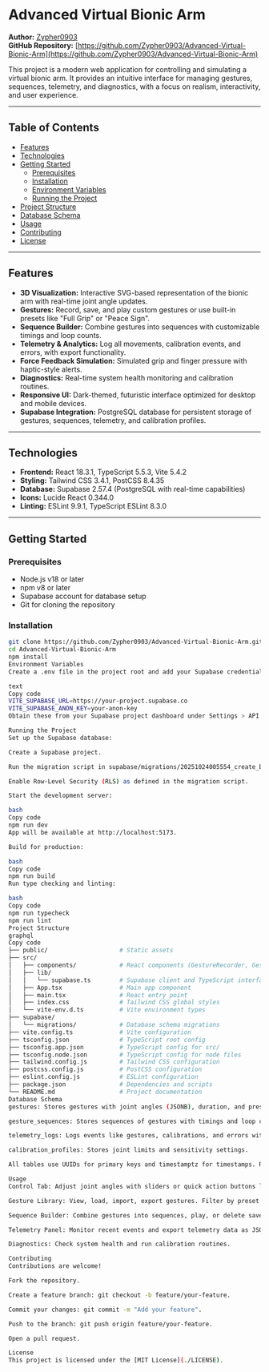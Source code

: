 # Advanced Virtual Bionic Arm

**Author:** [Zypher0903](https://github.com/Zypher0903)  
**GitHub Repository:** [https://github.com/Zypher0903/Advanced-Virtual-Bionic-Arm](https://github.com/Zypher0903/Advanced-Virtual-Bionic-Arm)

This project is a modern web application for controlling and simulating a virtual bionic arm. It provides an intuitive interface for managing gestures, sequences, telemetry, and diagnostics, with a focus on realism, interactivity, and user experience.

---

## Table of Contents

- [Features](#features)  
- [Technologies](#technologies)  
- [Getting Started](#getting-started)  
  - [Prerequisites](#prerequisites)  
  - [Installation](#installation)  
  - [Environment Variables](#environment-variables)  
  - [Running the Project](#running-the-project)  
- [Project Structure](#project-structure)  
- [Database Schema](#database-schema)  
- [Usage](#usage)  
- [Contributing](#contributing)  
- [License](#license)  

---

## Features

- **3D Visualization:** Interactive SVG-based representation of the bionic arm with real-time joint angle updates.  
- **Gestures:** Record, save, and play custom gestures or use built-in presets like "Full Grip" or "Peace Sign".  
- **Sequence Builder:** Combine gestures into sequences with customizable timings and loop counts.  
- **Telemetry & Analytics:** Log all movements, calibration events, and errors, with export functionality.  
- **Force Feedback Simulation:** Simulated grip and finger pressure with haptic-style alerts.  
- **Diagnostics:** Real-time system health monitoring and calibration routines.  
- **Responsive UI:** Dark-themed, futuristic interface optimized for desktop and mobile devices.  
- **Supabase Integration:** PostgreSQL database for persistent storage of gestures, sequences, telemetry, and calibration profiles.

---

## Technologies

- **Frontend:** React 18.3.1, TypeScript 5.5.3, Vite 5.4.2  
- **Styling:** Tailwind CSS 3.4.1, PostCSS 8.4.35  
- **Database:** Supabase 2.57.4 (PostgreSQL with real-time capabilities)  
- **Icons:** Lucide React 0.344.0  
- **Linting:** ESLint 9.9.1, TypeScript ESLint 8.3.0  

---

## Getting Started

### Prerequisites

- Node.js v18 or later  
- npm v8 or later  
- Supabase account for database setup  
- Git for cloning the repository  

### Installation

```bash
git clone https://github.com/Zypher0903/Advanced-Virtual-Bionic-Arm.git
cd Advanced-Virtual-Bionic-Arm
npm install
Environment Variables
Create a .env file in the project root and add your Supabase credentials:

text
Copy code
VITE_SUPABASE_URL=https://your-project.supabase.co
VITE_SUPABASE_ANON_KEY=your-anon-key
Obtain these from your Supabase project dashboard under Settings > API.

Running the Project
Set up the Supabase database:

Create a Supabase project.

Run the migration script in supabase/migrations/20251024005554_create_bionic_arm_tables.sql.

Enable Row-Level Security (RLS) as defined in the migration script.

Start the development server:

bash
Copy code
npm run dev
App will be available at http://localhost:5173.

Build for production:

bash
Copy code
npm run build
Run type checking and linting:

bash
Copy code
npm run typecheck
npm run lint
Project Structure
graphql
Copy code
├── public/                    # Static assets
├── src/
│   ├── components/            # React components (GestureRecorder, GestureLibrary, etc.)
│   ├── lib/
│   │   └── supabase.ts        # Supabase client and TypeScript interfaces
│   ├── App.tsx                # Main app component
│   ├── main.tsx               # React entry point
│   ├── index.css              # Tailwind CSS global styles
│   └── vite-env.d.ts          # Vite environment types
├── supabase/
│   └── migrations/            # Database schema migrations
├── vite.config.ts             # Vite configuration
├── tsconfig.json              # TypeScript root config
├── tsconfig.app.json          # TypeScript config for src/
├── tsconfig.node.json         # TypeScript config for node files
├── tailwind.config.js         # Tailwind CSS configuration
├── postcss.config.js          # PostCSS configuration
├── eslint.config.js           # ESLint configuration
├── package.json               # Dependencies and scripts
└── README.md                  # Project documentation
Database Schema
gestures: Stores gestures with joint angles (JSONB), duration, and preset status.

gesture_sequences: Stores sequences of gestures with timings and loop counts.

telemetry_logs: Logs events like gestures, calibrations, and errors with joint and force data.

calibration_profiles: Stores joint limits and sensitivity settings.

All tables use UUIDs for primary keys and timestamptz for timestamps. RLS is enabled with permissive policies for demo purposes (restrict policies for production).

Usage
Control Tab: Adjust joint angles with sliders or quick action buttons like "Grip" and "Point". Visualize movements in real-time.

Gesture Library: View, load, import, export gestures. Filter by preset or custom gestures.

Sequence Builder: Combine gestures into sequences, play, or delete saved sequences.

Telemetry Panel: Monitor recent events and export telemetry data as JSON.

Diagnostics: Check system health and run calibration routines.

Contributing
Contributions are welcome!

Fork the repository.

Create a feature branch: git checkout -b feature/your-feature.

Commit your changes: git commit -m "Add your feature".

Push to the branch: git push origin feature/your-feature.

Open a pull request.

License
This project is licensed under the [MIT License](./LICENSE).


